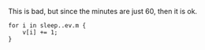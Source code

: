 This is bad, but since the minutes are just 60, then it is ok.
```
for i in sleep..ev.m {
    v[i] += 1;
}
```

